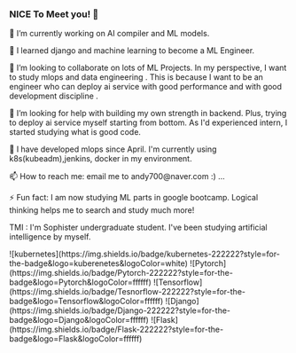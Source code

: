 ### NICE To Meet you! 👋

<!--
**amo33/amo33** is a ✨ _special_ ✨ repository because its `README.md` (this file) appears on your GitHub profile.-->

<p>
   <p>🔭 I’m currently working on AI compiler and ML models.</p>
   <p>🌱 I learned django and machine learning to become a ML Engineer.</p>
   <p>👯 I’m looking to collaborate on lots of ML Projects. In my perspective, I want to study mlops and data engineering . This is because I want to be an engineer who can deploy ai service with good performance and with good development discipline .</p>
   <p>🤔 I’m looking for help with building my own strength in backend. Plus, trying to deploy ai service myself starting from bottom. As I'd experienced intern, I started studying what is good code.</p>
   <p>🔭 I have developed mlops since April. I'm currently using k8s(kubeadm),jenkins, docker in my environment.</p>
   <p>📫 How to reach me: email me to andy700@naver.com :) ...</p>
   
   <p>⚡ Fun fact: I am now studying ML parts in google bootcamp. Logical thinking helps me to search and study much more!</p>
   <p> TMI : I'm Sophister undergraduate student. I've been studying artificial intelligence by myself. </p>
</p>
![kubernetes](https://img.shields.io/badge/kubernetes-222222?style=for-the-badge&logo=kuberenetes&logoColor=white)
![Pytorch](https://img.shields.io/badge/Pytorch-222222?style=for-the-badge&logo=Pytorch&logoColor=ffffff)
![Tensorflow](https://img.shields.io/badge/Tesnorflow-222222?style=for-the-badge&logo=Tensorflow&logoColor=ffffff)
![Django](https://img.shields.io/badge/Django-222222?style=for-the-badge&logo=Django&logoColor=ffffff)
![Flask](https://img.shields.io/badge/Flask-222222?style=for-the-badge&logo=Flask&logoColor=ffffff)
